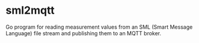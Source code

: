 # sml2mqtt
Go program for reading measurement values from an SML (Smart Message Language) file stream and publishing them to an MQTT broker.
